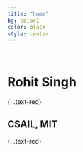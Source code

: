```yaml
---
title: "home"
bg: color1
color: black
style: center
---
```


<img src="img/home.png" alt=""><br><br>

# Rohit Singh 
{: .text-red}

## CSAIL, MIT 
{: .text-red}
